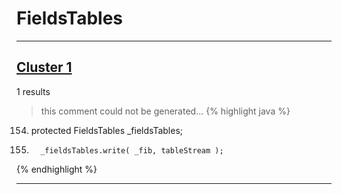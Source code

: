 # FieldsTables

***

## [Cluster 1](./1)
1 results
> this comment could not be generated...
{% highlight java %}
154. protected FieldsTables _fieldsTables;
774.       _fieldsTables.write( _fib, tableStream );
{% endhighlight %}

***

